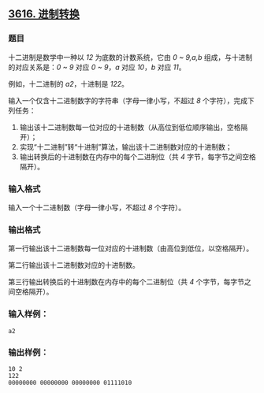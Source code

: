 ## [3616. 进制转换](https://www.acwing.com/problem/content/3619/)

### 题目

十二进制是数学中一种以 *12* 为底数的计数系统，它由 *0 ~ 9,a,b* 组成，与十进制的对应关系是：*0 ~ 9* 对应 *0 ~ 9*，*a* 对应 *10*，*b* 对应 *11*。

例如，十二进制的 *a2*，十进制是 *122*。

输入一个仅含十二进制数字的字符串（字母一律小写，不超过 *8* 个字符），完成下列任务：

1. 输出该十二进制数每一位对应的十进制数（从高位到低位顺序输出，空格隔开）；
2. 实现“十二进制”转“十进制”算法，输出该十二进制数对应的十进制数；
3. 输出转换后的十进制数在内存中的每个二进制位（共 *4* 字节，每字节之间空格隔开）。

### 输入格式

输入一个十二进制数（字母一律小写，不超过 *8* 个字符）。

### 输出格式

第一行输出该十二进制数每一位对应的十进制数（由高位到低位，以空格隔开）。

第二行输出该十二进制数对应的十进制数。

第三行输出转换后的十进制数在内存中的每个二进制位（共 *4* 个字节，每字节之间空格隔开）。

### 输入样例：

```
a2
```

### 输出样例：

```
10 2
122
00000000 00000000 00000000 01111010
```
